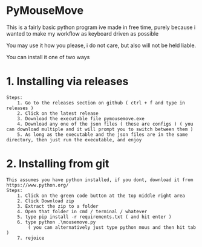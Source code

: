 # PyMouseMove

This is a fairly basic python program ive made in free time, purely because i wanted to make my workflow as keyboard driven as possible

You may use it how you please, i do not care, but also will not be held liable. 

You can install it one of two ways

# 1. Installing via releases
    Steps:
        1. Go to the releases section on github ( ctrl + f and type in releases )
        2. Click on the latest release
        3. Download the executable file pymousemove.exe
        4. Download any one of the json files ( these are configs ) ( you can download multiple and it will prompt you to switch between them )
        5. As long as the executable and the json files are in the same directory, then just run the executable, and enjoy 

# 2. Installing from git 
    This assumes you have python installed, if you dont, download it from https://www.python.org/
    Steps: 
        1. Click on the green code button at the top middle right area 
        2. Click Download zip 
        3. Extract the zip to a folder
        4. Open that folder in cmd / terminal / whatever
        5. type pip install -r requirements.txt ( and hit enter )
        6. type python .\mousemove.py 
            ( you can alternatively just type python mous and then hit tab )
        7. rejoice
